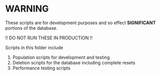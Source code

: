 # WARNING
These scripts are for development purposes and so effect **SIGNIFICANT** portions of the database. 

!! DO NOT RUN THESE IN PRODUCTION !!

Scripts in this folder include 
1. Population scripts for development and testing
2. Deletion  scripts for the database including complete resets
3. Performance testing scripts